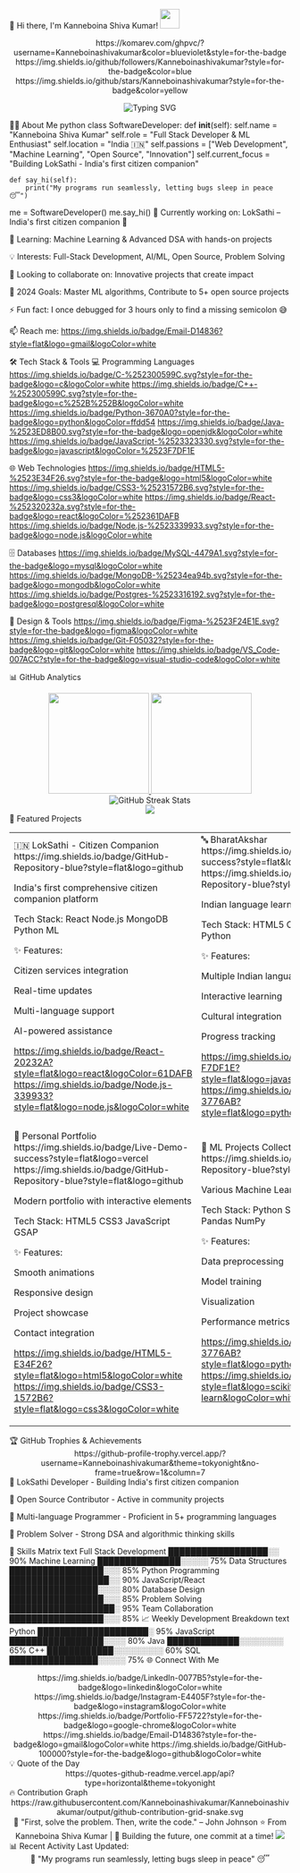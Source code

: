 🚀 Hi there, I'm Kanneboina Shiva Kumar! <img src="https://media.giphy.com/media/hvRJCLFzcasrR4ia7z/giphy.gif" width="35">
<div align="center">
https://komarev.com/ghpvc/?username=Kanneboinashivakumar&color=blueviolet&style=for-the-badge
https://img.shields.io/github/followers/Kanneboinashivakumar?style=for-the-badge&color=blue
https://img.shields.io/github/stars/Kanneboinashivakumar?style=for-the-badge&color=yellow

<img src="https://readme-typing-svg.herokuapp.com?font=Fira+Code&weight=600&size=28&duration=4000&pause=1000&color=58A6FF&center=true&vCenter=true&width=600&lines=Full+Stack+Developer+%7C+ML+Enthusiast;Building+LokSathi+%7C+Open+Source+Contributor;Problem+Solver+%7C+Innovative+Thinker" alt="Typing SVG" /></div>
👨‍💻 About Me
python
class SoftwareDeveloper:
    def __init__(self):
        self.name = "Kanneboina Shiva Kumar"
        self.role = "Full Stack Developer & ML Enthusiast"
        self.location = "India 🇮🇳"
        self.passions = ["Web Development", "Machine Learning", "Open Source", "Innovation"]
        self.current_focus = "Building LokSathi - India's first citizen companion"
        
    def say_hi(self):
        print("My programs run seamlessly, letting bugs sleep in peace 😴")

me = SoftwareDeveloper()
me.say_hi()
🔭 Currently working on: LokSathi – India's first citizen companion 🚀

🌱 Learning: Machine Learning & Advanced DSA with hands-on projects

💡 Interests: Full-Stack Development, AI/ML, Open Source, Problem Solving

🤝 Looking to collaborate on: Innovative projects that create impact

🎯 2024 Goals: Master ML algorithms, Contribute to 5+ open source projects

⚡ Fun fact: I once debugged for 3 hours only to find a missing semicolon 😅

📫 Reach me: https://img.shields.io/badge/Email-D14836?style=flat&logo=gmail&logoColor=white

🛠️ Tech Stack & Tools
💻 Programming Languages
https://img.shields.io/badge/C-%252300599C.svg?style=for-the-badge&logo=c&logoColor=white
https://img.shields.io/badge/C++-%252300599C.svg?style=for-the-badge&logo=c%252B%252B&logoColor=white
https://img.shields.io/badge/Python-3670A0?style=for-the-badge&logo=python&logoColor=ffdd54
https://img.shields.io/badge/Java-%2523ED8B00.svg?style=for-the-badge&logo=openjdk&logoColor=white
https://img.shields.io/badge/JavaScript-%2523323330.svg?style=for-the-badge&logo=javascript&logoColor=%2523F7DF1E

🌐 Web Technologies
https://img.shields.io/badge/HTML5-%2523E34F26.svg?style=for-the-badge&logo=html5&logoColor=white
https://img.shields.io/badge/CSS3-%25231572B6.svg?style=for-the-badge&logo=css3&logoColor=white
https://img.shields.io/badge/React-%252320232a.svg?style=for-the-badge&logo=react&logoColor=%252361DAFB
https://img.shields.io/badge/Node.js-%2523339933.svg?style=for-the-badge&logo=node.js&logoColor=white

🗄️ Databases
https://img.shields.io/badge/MySQL-4479A1.svg?style=for-the-badge&logo=mysql&logoColor=white
https://img.shields.io/badge/MongoDB-%25234ea94b.svg?style=for-the-badge&logo=mongodb&logoColor=white
https://img.shields.io/badge/Postgres-%2523316192.svg?style=for-the-badge&logo=postgresql&logoColor=white

🎨 Design & Tools
https://img.shields.io/badge/Figma-%2523F24E1E.svg?style=for-the-badge&logo=figma&logoColor=white
https://img.shields.io/badge/Git-F05032?style=for-the-badge&logo=git&logoColor=white
https://img.shields.io/badge/VS_Code-007ACC?style=for-the-badge&logo=visual-studio-code&logoColor=white

📊 GitHub Analytics
<div align="center"> <a href="https://github.com/Kanneboinashivakumar"> <img height="180em" src="https://github-readme-stats.vercel.app/api?username=Kanneboinashivakumar&show_icons=true&theme=tokyonight&include_all_commits=true&count_private=true&hide_border=true"/> <img height="180em" src="https://github-readme-stats.vercel.app/api/top-langs/?username=Kanneboinashivakumar&layout=compact&langs_count=8&theme=tokyonight&hide_border=true"/> </a></div><div align="center"> <img src="https://github-readme-streak-stats.herokuapp.com/?user=Kanneboinashivakumar&theme=tokyonight&hide_border=true" alt="GitHub Streak Stats" /> </div><div align="center"> <img src="https://github-readme-activity-graph.vercel.app/graph?username=Kanneboinashivakumar&theme=tokyo-night&hide_border=true&area=true" /> </div>
🚀 Featured Projects
<table> <tr> <td width="50%">
🇮🇳 LokSathi - Citizen Companion
https://img.shields.io/badge/GitHub-Repository-blue?style=flat&logo=github

India's first comprehensive citizen companion platform

Tech Stack: React Node.js MongoDB Python ML

✨ Features:

Citizen services integration

Real-time updates

Multi-language support

AI-powered assistance

https://img.shields.io/badge/React-20232A?style=flat&logo=react&logoColor=61DAFB
https://img.shields.io/badge/Node.js-339933?style=flat&logo=node.js&logoColor=white

</td> <td width="50%">
🔤 BharatAkshar
https://img.shields.io/badge/Live-Demo-success?style=flat&logo=vercel
https://img.shields.io/badge/GitHub-Repository-blue?style=flat&logo=github

Indian language learning platform

Tech Stack: HTML5 CSS3 JavaScript Python

✨ Features:

Multiple Indian languages

Interactive learning

Cultural integration

Progress tracking

https://img.shields.io/badge/JavaScript-F7DF1E?style=flat&logo=javascript&logoColor=black
https://img.shields.io/badge/Python-3776AB?style=flat&logo=python&logoColor=white

</td> </tr> <tr> <td width="50%">
💼 Personal Portfolio
https://img.shields.io/badge/Live-Demo-success?style=flat&logo=vercel
https://img.shields.io/badge/GitHub-Repository-blue?style=flat&logo=github

Modern portfolio with interactive elements

Tech Stack: HTML5 CSS3 JavaScript GSAP

✨ Features:

Smooth animations

Responsive design

Project showcase

Contact integration

https://img.shields.io/badge/HTML5-E34F26?style=flat&logo=html5&logoColor=white
https://img.shields.io/badge/CSS3-1572B6?style=flat&logo=css3&logoColor=white

</td> <td width="50%">
🤖 ML Projects Collection
https://img.shields.io/badge/GitHub-Repository-blue?style=flat&logo=github

Various Machine Learning implementations

Tech Stack: Python Scikit-learn TensorFlow Pandas NumPy

✨ Features:

Data preprocessing

Model training

Visualization

Performance metrics

https://img.shields.io/badge/Python-3776AB?style=flat&logo=python&logoColor=white
https://img.shields.io/badge/ML-F7931E?style=flat&logo=scikit-learn&logoColor=white

</td> </tr> </table>
🏆 GitHub Trophies & Achievements
<div align="center">
https://github-profile-trophy.vercel.app/?username=Kanneboinashivakumar&theme=tokyonight&no-frame=true&row=1&column=7

</div>
🥇 LokSathi Developer - Building India's first citizen companion

🥈 Open Source Contributor - Active in community projects

🥉 Multi-language Programmer - Proficient in 5+ programming languages

🎯 Problem Solver - Strong DSA and algorithmic thinking skills

💼 Skills Matrix
text
Full Stack Development  ██████████████████░░   90%
Machine Learning       ███████████████░░░░░   75%
Data Structures        █████████████████░░░   85%
Python Programming     ██████████████████░░   90%
JavaScript/React       ████████████████░░░░   80%
Database Design        █████████████████░░░   85%
Problem Solving        ███████████████████░   95%
Team Collaboration     █████████████████░░░   85%
📈 Weekly Development Breakdown
text
Python           ████████████████████░   95%
JavaScript       █████████████████░░░░   80%
Java             █████████████░░░░░░░░   65%
C++              ████████████░░░░░░░░░   60%
SQL              ████████████████░░░░░   75%
🌐 Connect With Me
<div align="center">
https://img.shields.io/badge/LinkedIn-0077B5?style=for-the-badge&logo=linkedin&logoColor=white
https://img.shields.io/badge/Instagram-E4405F?style=for-the-badge&logo=instagram&logoColor=white
https://img.shields.io/badge/Portfolio-FF5722?style=for-the-badge&logo=google-chrome&logoColor=white
https://img.shields.io/badge/Email-D14836?style=for-the-badge&logo=gmail&logoColor=white
https://img.shields.io/badge/GitHub-100000?style=for-the-badge&logo=github&logoColor=white

</div>
💡 Quote of the Day
<div align="center">
https://quotes-github-readme.vercel.app/api?type=horizontal&theme=tokyonight

</div>
🔥 Contribution Graph
<div align="center">
https://raw.githubusercontent.com/Kanneboinashivakumar/Kanneboinashivakumar/output/github-contribution-grid-snake.svg

</div>
<div align="center">
💭 "First, solve the problem. Then, write the code." – John Johnson
⭐️ From Kanneboina Shiva Kumar | 🚀 Building the future, one commit at a time!
<img src="https://capsule-render.vercel.app/api?type=waving&color=gradient&height=100&section=footer"/></div>
📊 Recent Activity
<!--RECENT_ACTIVITY:start--><!--RECENT_ACTIVITY:end--><!--RECENT_ACTIVITY:last_update-->
Last Updated: <!--RECENT_ACTIVITY:last_update-->

<!--RECENT_ACTIVITY:last_update_end-->
<div align="center">
🎯 "My programs run seamlessly, letting bugs sleep in peace" 😴
</div>
